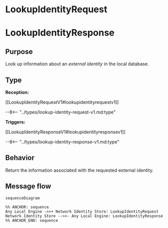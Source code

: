 <div class="message">

# LookupIdentityRequest
# LookupIdentityResponse

## Purpose

<!-- --8<-- [start:purpose] -->
Look up information about an  *external identity* in the local database.
<!-- --8<-- [end:purpose] -->

## Type

<!-- --8<-- [start:type] -->
**Reception:**

[[LookupIdentityRequestV1#lookupidentityrequestv1]]

--8<-- "../types/lookup-identity-request-v1.md:type"

**Triggers:**

[[LookupIdentityResponseV1#lookupidentityresponsev1]]

--8<-- "../types/lookup-identity-response-v1.md:type"
<!-- --8<-- [end:type] -->

## Behavior

<!-- --8<-- [start:behavior] -->
Return the information associated with the requested external identity.
<!-- --8<-- [end:behavior] -->

## Message flow

<!-- --8<-- [start:messages] -->
```mermaid
sequenceDiagram

%% ANCHOR: sequence
Any Local Engine ->>+ Network Identity Store: LookupIdentityRequest
Network Identity Store -->>- Any Local Engine: LookupIdentityResponse
%% ANCHOR_END: sequence
```
<!-- --8<-- [end:messages] -->

</div>
